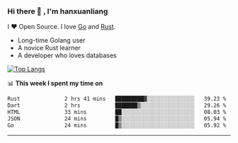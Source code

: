 ### Hi there 👋 , I'm hanxuanliang

<!--
**hanxuanliang/hanxuanliang** is a ✨ _special_ ✨ repository because its `README.md` (this file) appears on your GitHub profile.

Here are some ideas to get you started:

- 🔭 I’m currently working on ...
- 🌱 I’m currently learning ...
- 👯 I’m looking to collaborate on ...
- 🤔 I’m looking for help with ...
- 💬 Ask me about ...
- 📫 How to reach me: ...
- 😄 Pronouns: ...
- ⚡ Fun fact: ...
-->
I ❤ Open Source. I love [Go](https://golang.org) and [Rust](https://www.rust-lang.org/zh-CN/).

* Long-time Golang user
* A novice Rust learner
* A developer who loves databases

[![Top Langs](https://github-readme-stats.vercel.app/api?username=hanxuanliang&show_icons=true&count_private=true&line_height=40)](https://github.com/anuraghazra/github-readme-stats)

📊 **This week I spent my time on**
<!--START_SECTION:waka-->

```txt
Rust              2 hrs 41 mins   █████████▓░░░░░░░░░░░░░░░   39.23 %
Dart              2 hrs           ███████▒░░░░░░░░░░░░░░░░░   29.26 %
HTML              33 mins         ██░░░░░░░░░░░░░░░░░░░░░░░   08.03 %
JSON              24 mins         █▒░░░░░░░░░░░░░░░░░░░░░░░   05.94 %
Go                24 mins         █▒░░░░░░░░░░░░░░░░░░░░░░░   05.92 %
```

<!--END_SECTION:waka-->

***
